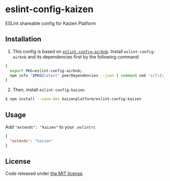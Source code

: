 # eslint-config-kaizen

ESLint shareable config for Kaizen Platform

## Installation

1. This config is based on [`eslint-config-airbnb`](https://github.com/airbnb/javascript/tree/master/packages/eslint-config-airbnb). Install `eslint-config-airbnb` and its dependencies first by the following command:

  ```sh
  (
    export PKG=eslint-config-airbnb;
    npm info "$PKG@latest" peerDependencies --json | command sed 's/[\{\},]//g ; s/: /@/g' | xargs npm install --save-dev "$PKG@latest"
  )
  ```

2. Then, install `eslint-config-kaizen`

  ```sh
  $ npm install --save-dev kaizenplatform/eslint-config-kaizen
  ```

## Usage

Add `"extends": "kaizen"` to your `.eslintrc`

```json
{
  "extends": "kaizen"
}
```

## License

Code released under [the MIT license](https://github.com/kaizenplatform/eslint-config-kaizen/blob/master/LICENSE.md).
